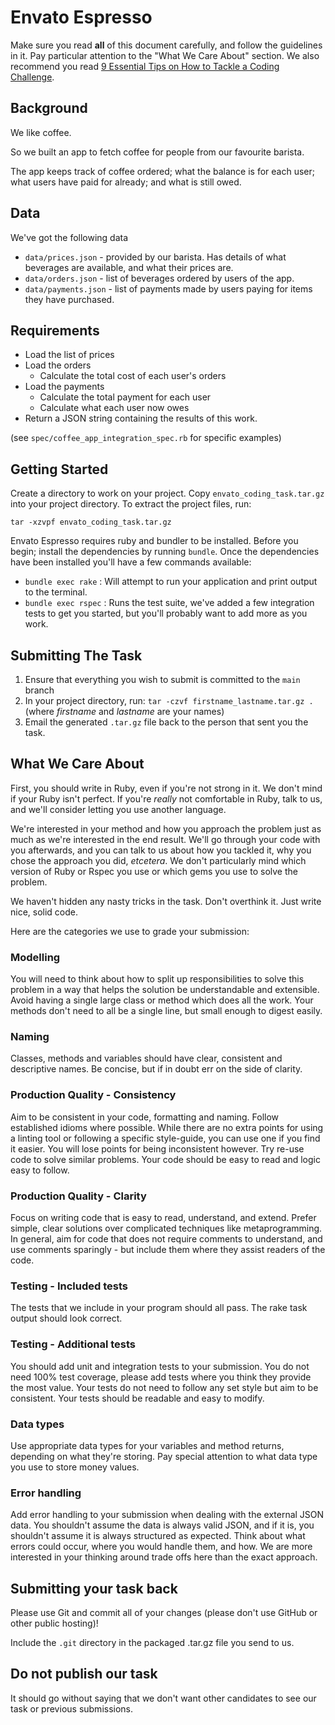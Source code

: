 # Envato Espresso

Make sure you read **all** of this document carefully, and follow the guidelines
in it. Pay particular attention to the "What We Care About" section. We also
recommend you read
[9 Essential Tips on How to Tackle a Coding Challenge](https://www.codementor.io/learn-programming/9-essential-tips-tackle-coding-challenge).

## Background

We like coffee.

So we built an app to fetch coffee for people from our favourite barista.

The app keeps track of coffee ordered; what the balance is for each user; what users have paid for already; and what is still owed.

## Data

We've got the following data

- `data/prices.json` - provided by our barista. Has details of what beverages are available, and what their prices are.
- `data/orders.json` - list of beverages ordered by users of the app.
- `data/payments.json` - list of payments made by users paying for items they have purchased.

## Requirements

- Load the list of prices
- Load the orders
  - Calculate the total cost of each user's orders
- Load the payments
  - Calculate the total payment for each user
  - Calculate what each user now owes
- Return a JSON string containing the results of this work.

(see `spec/coffee_app_integration_spec.rb` for specific examples)

## Getting Started

Create a directory to work on your project. Copy `envato_coding_task.tar.gz` into your project directory. To extract the project files, run:
```
tar -xzvpf envato_coding_task.tar.gz
```

Envato Espresso requires ruby and bundler to be installed. Before you begin; install the dependencies by running `bundle`.
Once the dependencies have been installed you'll have a few commands available:

- `bundle exec rake`  : Will attempt to run your application and print output to the terminal.
- `bundle exec rspec` : Runs the test suite, we've added a few integration tests to get you started, but you'll probably want to add more as you work.

## Submitting The Task

1. Ensure that everything you wish to submit is committed to the `main` branch
1. In your project directory, run: `tar -czvf firstname_lastname.tar.gz .` (where _firstname_ and _lastname_ are your names)
1. Email the generated `.tar.gz` file back to the person that sent you the task.

## What We Care About

First, you should write in Ruby, even if you're not strong in it. We don't mind if your Ruby isn't perfect. If you're *really* not comfortable in Ruby, talk to us, and we'll consider letting you use another language.

We're interested in your method and how you approach the problem just as much as we're interested in the end result. We'll go through your code with you afterwards, and you can talk to us about how you tackled it, why you chose the approach you did, _etcetera_. We don't particularly mind which version of Ruby or Rspec you use or which gems you use to solve the problem.

We haven't hidden any nasty tricks in the task. Don't overthink it. Just write nice, solid code.

Here are the categories we use to grade your submission:

### Modelling
You will need to think about how to split up responsibilities to solve this problem in a way that helps the solution be understandable and extensible. Avoid having a single large class or method which does all the work. Your methods don't need to all be a single line, but small enough to digest easily.

### Naming
Classes, methods and variables should have clear, consistent and descriptive names. Be concise, but if in doubt err on the side of clarity.

### Production Quality - Consistency
Aim to be consistent in your code, formatting and naming. Follow established idioms where possible. While there are no extra points for using a linting tool or following a specific style-guide, you can use one if you find it easier. You will lose points for being inconsistent however. Try re-use code to solve similar problems. Your code should be easy to read and logic easy to follow.

### Production Quality - Clarity
Focus on writing code that is easy to read, understand, and extend. Prefer simple, clear solutions over complicated techniques like metaprogramming. In general, aim for code that does not require comments to understand, and use comments sparingly - but include them where they assist readers of the code.

### Testing - Included tests
The tests that we include in your program should all pass. The rake task output should look correct.

### Testing - Additional tests
You should add unit and integration tests to your submission. You do not need 100% test coverage, please add tests where you think they provide the most value. Your tests do not need to follow any set style but aim to be consistent. Your tests should be readable and easy to modify.

### Data types
Use appropriate data types for your variables and method returns, depending on what they're storing. Pay special attention to what data type you use to store money values.

### Error handling
Add error handling to your submission when dealing with the external JSON data. You shouldn't assume the data is always valid JSON, and if it is, you shouldn't assume it is always structured as expected. Think about what errors could occur, where you would handle them, and how. We are more interested in your thinking around trade offs here than the exact approach.

## Submitting your task back

Please use Git and commit all of your changes (please don't use GitHub or other public hosting)!

Include the `.git` directory in the packaged .tar.gz file you send to us.

## Do not publish our task

It should go without saying that we don't want other candidates to see our
task or previous submissions.
